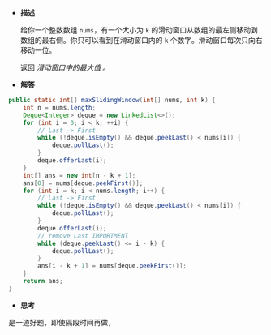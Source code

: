 
- **描述**

	给你一个整数数组 `nums`，有一个大小为 `k` 的滑动窗口从数组的最左侧移动到数组的最右侧。你只可以看到在滑动窗口内的 `k` 个数字。滑动窗口每次只向右移动一位。
	
	返回 _滑动窗口中的最大值_ 。

-  **解答**

```java
public static int[] maxSlidingWindow(int[] nums, int k) {  
    int n = nums.length;  
    Deque<Integer> deque = new LinkedList<>();  
    for (int i = 0; i < k; ++i) {  
        // Last -> First  
        while (!deque.isEmpty() && deque.peekLast() < nums[i]) {  
            deque.pollLast();  
        }  
        deque.offerLast(i);  
    }  
    int[] ans = new int[n - k + 1];  
    ans[0] = nums[deque.peekFirst()];  
    for (int i = k; i < nums.length; i++) {  
        // Last -> First  
        while (!deque.isEmpty() && deque.peekLast() < nums[i]) {  
            deque.pollLast();  
        }  
        deque.offerLast(i);  
        // remove Last IMPORTMENT  
        while (deque.peekLast() <= i - k) {  
            deque.pollLast();  
        }  
        ans[i - k + 1] = nums[deque.peekFirst()];  
    }  
    return ans;  
}

```


-  **思考**

是一道好题，即使隔段时间再做，